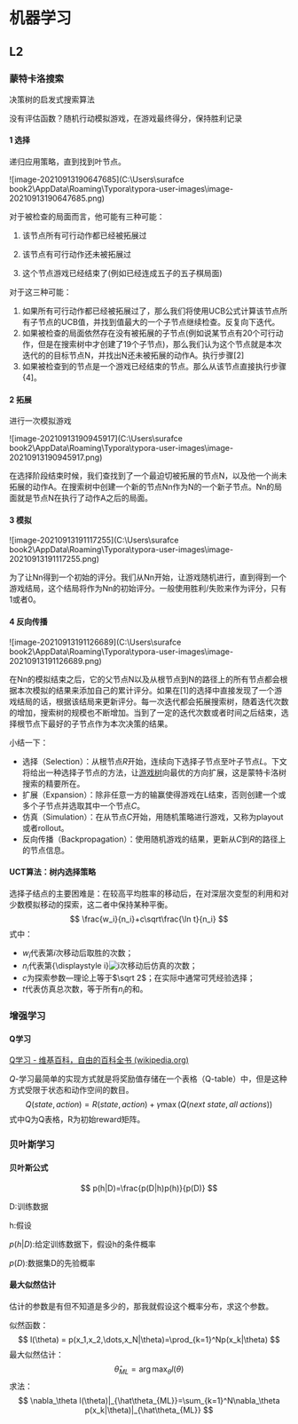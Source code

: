 # 机器学习

## L2

### 蒙特卡洛搜索

决策树的启发式搜索算法

没有评估函数？随机行动模拟游戏，在游戏最终得分，保持胜利记录

#### 1 选择

递归应用策略，直到找到叶节点。

![image-20210913190647685](C:\Users\surafce book2\AppData\Roaming\Typora\typora-user-images\image-20210913190647685.png)

对于被检查的局面而言，他可能有三种可能：

1. 该节点所有可行动作都已经被拓展过

2. 该节点有可行动作还未被拓展过

3. 这个节点游戏已经结束了(例如已经连成五子的五子棋局面)

对于这三种可能：

1. 如果所有可行动作都已经被拓展过了，那么我们将使用UCB公式计算该节点所有子节点的UCB值，并找到值最大的一个子节点继续检查。反复向下迭代。
2. 如果被检查的局面依然存在没有被拓展的子节点(例如说某节点有20个可行动作，但是在搜索树中才创建了19个子节点)，那么我们认为这个节点就是本次迭代的的目标节点N，并找出N还未被拓展的动作A。执行步骤[2]
3. 如果被检查到的节点是一个游戏已经结束的节点。那么从该节点直接执行步骤{4]。

#### 2 拓展

进行一次模拟游戏

![image-20210913190945917](C:\Users\surafce book2\AppData\Roaming\Typora\typora-user-images\image-20210913190945917.png)

在选择阶段结束时候，我们查找到了一个最迫切被拓展的节点N，以及他一个尚未拓展的动作A。在搜索树中创建一个新的节点Nn作为N的一个新子节点。Nn的局面就是节点N在执行了动作A之后的局面。

#### 3 模拟

![image-20210913191117255](C:\Users\surafce book2\AppData\Roaming\Typora\typora-user-images\image-20210913191117255.png)

为了让Nn得到一个初始的评分。我们从Nn开始，让游戏随机进行，直到得到一个游戏结局，这个结局将作为Nn的初始评分。一般使用胜利/失败来作为评分，只有1或者0。

#### 4 反向传播

![image-20210913191126689](C:\Users\surafce book2\AppData\Roaming\Typora\typora-user-images\image-20210913191126689.png)

在Nn的模拟结束之后，它的父节点N以及从根节点到N的路径上的所有节点都会根据本次模拟的结果来添加自己的累计评分。如果在[1]的选择中直接发现了一个游戏结局的话，根据该结局来更新评分。每一次迭代都会拓展搜索树，随着迭代次数的增加，搜索树的规模也不断增加。当到了一定的迭代次数或者时间之后结束，选择根节点下最好的子节点作为本次决策的结果。

小结一下：

- 选择（Selection）：从根节点*R*开始，连续向下选择子节点至叶子节点*L*。下文将给出一种选择子节点的方法，让[游戏树](https://zh.wikipedia.org/wiki/遊戲樹)向最优的方向扩展，这是蒙特卡洛树搜索的精要所在。
- 扩展（Expansion）：除非任意一方的输赢使得游戏在L结束，否则创建一个或多个子节点并选取其中一个节点*C*。
- 仿真（Simulation）：在从节点*C*开始，用随机策略进行游戏，又称为playout或者rollout。
- 反向传播（Backpropagation）：使用随机游戏的结果，更新从*C*到*R*的路径上的节点信息。

#### UCT算法：树内选择策略

选择子结点的主要困难是：在较高平均胜率的移动后，在对深层次变型的利用和对少数模拟移动的探索，这二者中保持某种平衡。
$$
\frac{w_i}{n_i}+c\sqrt\frac{\ln t}{n_i}
$$
式中：

- $w_i$代表第$i$次移动后取胜的次数；
- $n_i$代表第{\displaystyle i}![i](https://wikimedia.org/api/rest_v1/media/math/render/svg/add78d8608ad86e54951b8c8bd6c8d8416533d20)次移动后仿真的次数；
- $c$为探索参数—理论上等于$\sqrt 2$；在实际中通常可凭经验选择；
- $t$代表仿真总次数，等于所有$n_i$的和。

### 增强学习

#### Q学习

[Q学习 - 维基百科，自由的百科全书 (wikipedia.org)](https://zh.wikipedia.org/wiki/Q学习)

*Q*-学习最简单的实现方式就是将奖励值存储在一个表格（Q-table）中，但是这种方式受限于状态和动作空间的数目。
$$
Q(state,action) = R(state,action) + \gamma \max(Q(next\ state,all\ actions))
$$
式中Q为Q表格，R为初始reward矩阵。

### 贝叶斯学习

#### 贝叶斯公式

$$
p(h|D)=\frac{p(D|h)p(h)}{p(D)}
$$

D:训练数据

h:假设

$p(h|D)$:给定训练数据下，假设h的条件概率

$p(D)$:数据集D的先验概率

#### 最大似然估计

估计的参数是有但不知道是多少的，那我就假设这个概率分布，求这个参数。

似然函数：
$$
l(\theta) = p(x_1,x_2,\dots,x_N|\theta)=\prod_{k=1}^Np(x_k|\theta)
$$
最大似然估计：
$$
\hat \theta_{ML}=\arg\max_\theta l(\theta)
$$
求法：
$$
\nabla_\theta l(\theta)|_{\hat\theta_{ML}}=\sum_{k=1}^N\nabla_\theta p(x_k|\theta)|_{\hat\theta_{ML}}
$$
